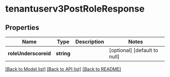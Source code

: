 # tenantuserv3PostRoleResponse

## Properties
Name | Type | Description | Notes
------------ | ------------- | ------------- | -------------
**roleUnderscoreid** | **string** |  | [optional] [default to null]

[[Back to Model list]](../README.md#documentation-for-models) [[Back to API list]](../README.md#documentation-for-api-endpoints) [[Back to README]](../README.md)


